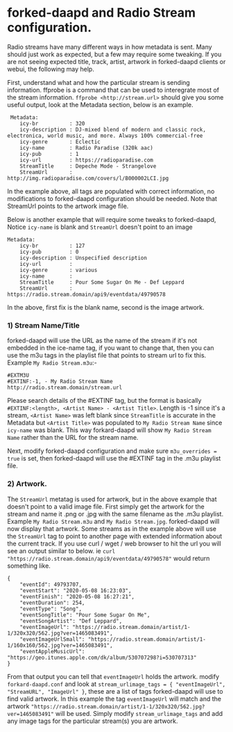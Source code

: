 # forked-daapd and Radio Stream configuration.

Radio streams have many different ways in how metadata is sent.  Many should just work as expected, but a few may require some tweaking. If you are not seeing expected title, track, artist, artwork in forked-daapd clients or webui, the following may help.

First, understand what and how the particular stream is sending information.
ffprobe is a command that can be used to interegrate most of the stream information.
`ffprobe <http://stream.url>` should give you some useful output, look at the Metadata section, below is an example.

```
 Metadata:
    icy-br          : 320
    icy-description : DJ-mixed blend of modern and classic rock, electronica, world music, and more. Always 100% commercial-free
    icy-genre       : Eclectic
    icy-name        : Radio Paradise (320k aac)
    icy-pub         : 1
    icy-url         : https://radioparadise.com
    StreamTitle     : Depeche Mode - Strangelove
    StreamUrl       : http://img.radioparadise.com/covers/l/B000002LCI.jpg
```

In the example above, all tags are populated with correct information, no modifications to forked-daapd configuration should be needed.
Note that StreamUrl points to the artwork image file.


Below is another example that will require some tweaks to forked-daapd, Notice `icy-name` is blank and `StreamUrl` doesn't point to an image
```
Metadata:
    icy-br          : 127
    icy-pub         : 0
    icy-description : Unspecified description
    icy-url         : 
    icy-genre       : various
    icy-name        : 
    StreamTitle     : Pour Some Sugar On Me - Def Leppard
    StreamUrl       : https://radio.stream.domain/api9/eventdata/49790578
```

In the above, first fix is the blank name, second is the image artwork.
### 1) Stream Name/Title
forked-daapd will use the URL as the name of the stream if it's not embedded in the ice-name tag, if
you want to change that, then you can use the m3u tags in the playlist file that points to stream url to fix this.<br>
Example `My Radio Stream.m3u`:-
```
#EXTM3U
#EXTINF:-1, - My Radio Stream Name
http://radio.stream.domain/stream.url
```
Please search details of the #EXTINF tag, but the format is basically `#EXTINF:<length>, <Artist Name> - <Artist Title>`. Length is -1 since it's a stream, `<Artist Name>` was left blank since `StreamTitle` is accurate in the Metadata but `<Artist Title>` was populated to `My Radio Stream Name` since `icy-name` was blank. This way forkard-daapd will show `My Radio Stream Name` rather than the URL for the stream name.

Next, modify forked-daapd configuration and make sure `m3u_overrides = true` is set, then forked-daapd will use the #EXTINF tag in the .m3u playlist file.

### 2) Artwork.
The `StreamUrl` metatag is used for artwork, but in the above example that doesn't point to a valid image file.
First simply get the artwork for the stream and name it .png or .jpg with the same filename as the .m3u playlist.  Example `My Radio Stream.m3u` and `My Radio Stream.jpg`.  forked-daapd will now display that artwork.
Some streams as in the example above will use the `StreamUrl` tag to point to another page with extended information about the current track. If you use curl / wget / web browser to hit the url you will see an output similar to below.
ie `curl "https://radio.stream.domain/api9/eventdata/49790578"` would return something like.
```
{
    "eventId": 49793707,
    "eventStart": "2020-05-08 16:23:03",
    "eventFinish": "2020-05-08 16:27:21",
    "eventDuration": 254,
    "eventType": "Song",
    "eventSongTitle": "Pour Some Sugar On Me",
    "eventSongArtist": "Def Leppard",
    "eventImageUrl": "https://radio.stream.domain/artist/1-1/320x320/562.jpg?ver=1465083491",
    "eventImageUrlSmall": "https://radio.stream.domain/artist/1-1/160x160/562.jpg?ver=1465083491",
    "eventAppleMusicUrl": "https://geo.itunes.apple.com/dk/album/530707298?i=530707313"
}
```
From that output you can tell that `eventImageUrl` holds the artwork. modify `forkard-daapd.conf` and look at `stream_urlimage_tags = { "eventImageUrl", "StreamURL", "ImageUrl" }`, these are a list of tags forked-daapd will use to find valid artwork.  In this example the tag `eventImageUrl` will match and the artwork `"https://radio.stream.domain/artist/1-1/320x320/562.jpg?ver=1465083491"` will be used.
Simply modify `stream_urlimage_tags` and add any image tags for the particular stream(s) you are artwork.



